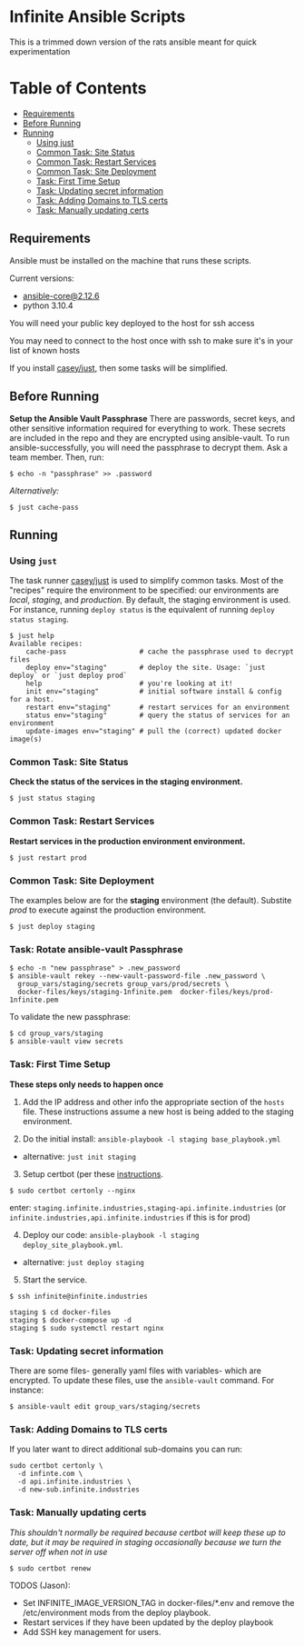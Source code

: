 # Infinite Ansible Scripts

This is a trimmed down version of the rats ansible meant for quick experimentation

Table of Contents
=================

 * [Requirements](#requirements)
 * [Before Running](#before-running)
 * [Running](#running)
    * [Using just](#using-just)
    * [Common Task: Site Status](#common-task-site-status)
    * [Common Task: Restart Services](#common-task-restart-services)
    * [Common Task: Site Deployment](#common-task-site-deployment)
    * [Task: First Time Setup](#task-first-time-setup)
    * [Task: Updating secret information](#task-updating-secret-information)
    * [Task: Adding Domains to TLS certs](#task-adding-domains-to-tls-certs)
    * [Task: Manually updating certs](#task-manually-updating-certs)


## Requirements

Ansible must be installed on the machine that runs these scripts.

Current versions:
  * ansible-core@2.12.6
  * python 3.10.4
  
You will need your public key deployed to the host for ssh access

You may need to connect to the host once with ssh to make sure it's in your list of known hosts

If you install [casey/just](https://github.com/casey/just), then some tasks
will be simplified.

## Before Running

**Setup the Ansible Vault Passphrase**
There are passwords, secret keys, and other sensitive information required for everything
to work. These secrets are included in the repo and they are encrypted using
ansible-vault.  To run ansible-successfully, you will need the passphrase to
decrypt them.  Ask a team member. Then, run:

```console
$ echo -n "passphrase" >> .password
```

*Alternatively:*

```console
$ just cache-pass
```

## Running

### Using `just`

The task runner [casey/just](https://github.com/casey/just) is used to simplify
common tasks.  Most of the "recipes" require the environment to be specified:
our environments are *local*, *staging*, and *production*.  By default, the
staging environment is used.  For instance, running `deploy status` is the
equivalent of running `deploy status staging`.


```console
$ just help
Available recipes:
    cache-pass                  # cache the passphrase used to decrypt files
    deploy env="staging"        # deploy the site. Usage: `just deploy` or `just deploy prod`
    help                        # you're looking at it!
    init env="staging"          # initial software install & config for a host.
    restart env="staging"       # restart services for an environment
    status env="staging"        # query the status of services for an environment
    update-images env="staging" # pull the (correct) updated docker image(s)
```

### Common Task: Site Status

**Check the status of the services in the staging environment.**
```console
$ just status staging
```

### Common Task: Restart Services

**Restart services in the production environment environment.**
```console
$ just restart prod
```

### Common Task: Site Deployment

The examples below are for the **staging** environment (the default).  Substite
*prod* to execute against the production environment.

```console
$ just deploy staging
```

### Task: Rotate ansible-vault Passphrase

```console
$ echo -n "new passphrase" > .new_password
$ ansible-vault rekey --new-vault-password-file .new_password \ 
  group_vars/staging/secrets group_vars/prod/secrets \
  docker-files/keys/staging-1nfinite.pem  docker-files/keys/prod-1nfinite.pem 
```

To validate the new passphrase:

```console
$ cd group_vars/staging
$ ansible-vault view secrets
```

### Task: First Time Setup

**These steps only needs to happen once**

1. Add the IP address and other info the appropriate section of the `hosts`
   file.  These instructions assume a new host is being added to the staging
   environment.

2. Do the initial install: `ansible-playbook -l staging base_playbook.yml`
* alternative: `just init staging`

3. Setup certbot (per these [instructions](https://certbot.eff.org/instructions?ws=nginx&os=ubuntufocal).

```
$ sudo certbot certonly --nginx
```

enter: `staging.infinite.industries,staging-api.infinite.industries` (or `infinite.industries,api.infinite.industries` if this is for prod)

4. Deploy our code: `ansible-playbook -l staging deploy_site_playbook.yml`.
* alternative: `just deploy staging`

5. Start the service.

```
$ ssh infinite@infinite.industries

staging $ cd docker-files
staging $ docker-compose up -d
staging $ sudo systemctl restart nginx
```

### Task: Updating secret information

There are some files- generally yaml files with variables-  which are
encrypted. To update these files, use the `ansible-vault` command.  For
instance:

```console
$ ansible-vault edit group_vars/staging/secrets
```

### Task: Adding Domains to TLS certs

If you later want to direct additional sub-domains you can run:

```
sudo certbot certonly \
  -d infinte.com \
  -d api.infinite.industries \
  -d new-sub.infinite.industries
```

### Task: Manually updating certs

*This shouldn't normally be required because certbot will keep these up to
date, but it may be required in staging occasionally because we turn the server
off when not in use*

```console
$ sudo certbot renew
```

TODOS (Jason):
*  Set INFINITE_IMAGE_VERSION_TAG in docker-files/*.env and remove the
  /etc/environment mods from the deploy playbook.
* Restart services if they have been updated by the deploy playbook
* Add SSH key management for users.
